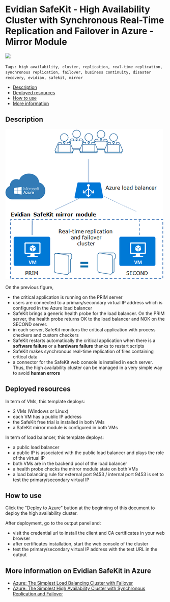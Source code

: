 # Evidian SafeKit - High Availability Cluster with Synchronous Real-Time Replication and Failover in Azure - Mirror Module

[![](https://camo.githubusercontent.com/9285dd3998997a0835869065bb15e5d500475034/687474703a2f2f617a7572656465706c6f792e6e65742f6465706c6f79627574746f6e2e706e67)](https://portal.azure.com/#create/Microsoft.Template/uri/https%3A%2F%2Fraw.githubusercontent.com%2Fd6p%2Fazure-quickstart-templates%2Fsafekit-cluster-mirror%2Fsafekit-cluster-mirror%2Fazuredeploy.json) 

`Tags: high availability, cluster, replication, real-time replication, synchronous replication, failover, business continuity, disaster recovery, evidian, safekit, mirror`

*   [Description](#description)
*   [Deployed resources](#resources)
*   [How to use](#use)
*   [More information](#more)

## <a name="description"></a>Description

![How the Evidian SafeKit mirror cluster implements real-time replication and failover in Azure?](/images/azure-block-level-file-level-software-data-replication-mirror-cluster.png)

On the previous figure,

*   the critical application is running on the PRIM server
*   users are connected to a primary/secondary virtual IP address which is configured in the Azure load balancer
*   SafeKit brings a generic health probe for the load balancer. On the PRIM server, the health probe returns OK to the load balancer and NOK on the SECOND server.
*   in each server, SafeKit monitors the critical application with process checkers and custom checkers
*   SafeKit restarts automatically the critical application when there is a **software failure** or a **hardware failure** thanks to restart scripts
*   SafeKit makes synchronous real-time replication of files containing critical data
*   a connector for the SafeKit web console is installed in each server. Thus, the high availability cluster can be managed in a very simple way to avoid **human errors**

## <a name="resources"></a>Deployed resources

In term of VMs, this template deploys:

*   2 VMs (Windows or Linux)
*   each VM has a public IP address
*   the SafeKit free trial is installed in both VMs
*   a SafeKit mirror module is configured in both VMs

In term of load balancer, this template deploys:

*   a public load balancer
*   a public IP is associated with the public load balancer and plays the role of the virtual IP
*   both VMs are in the backend pool of the load balancer
*   a health probe checks the mirror module state on both VMs
*   a load balancing rule for external port 9453 / internal port 9453 is set to test the primary/secondary virtual IP

## <a name="use">How to use</a>

<a name="use">

Click the "Deploy to Azure" button at the beginning of this document to deploy the high availability cluster.

After deployment, go to the output panel and:

*   visit the credential url to install the client and CA certificates in your web browser
*   after certificates installation, start the web console of the cluster
*   test the primary/secondary virtual IP address with the test URL in the output

</a>

## <a name="use"></a><a name="more"></a>More information on **Evidian SafeKit** in Azure

*   [Azure: The Simplest Load Balancing Cluster with Failover](https://www.evidian.com/products/high-availability-software-for-application-clustering/azure-load-balancing-cluster-failover/)
*   [Azure: The Simplest High Availability Cluster with Synchronous Replication and Failover](https://www.evidian.com/products/high-availability-software-for-application-clustering/azure-high-availability-cluster-synchronous-replication-failover/)
